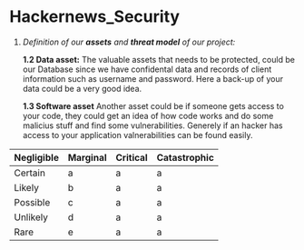 # Hackernews_Security

1. _Definition of our **assets** and **threat model** of our project:_
    
    **1.2 Data asset:**
The valuable assets that needs to be protected, could be our Database since we have confidental data and records of client information such as username and password. Here a back-up of your data could be a very good idea. 
    
    **1.3 Software asset** 
Another asset could be if someone gets access to your code, they could get an idea of how code works and do some malicius stuff and find some vulnerabilities. Generely if an hacker has access to your application valnerabilities can be found easily. 



| Negligible | Marginal |Critical |Catastrophic|
| --- | --- | --- | --- |
| Certain | a | a | a | a |
| Likely | b | a | a | a |
| Possible | c | a | a | a |
| Unlikely | d | a | a | a |
| Rare | e | a | a | a |



